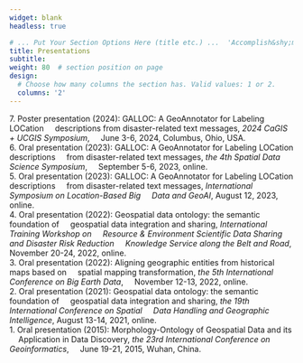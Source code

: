 ```yaml
---
widget: blank
headless: true

# ... Put Your Section Options Here (title etc.) ...  'Accomplish&shy;ments'
title: Presentations
subtitle:
weight: 80  # section position on page
design:
  # Choose how many columns the section has. Valid values: 1 or 2.
  columns: '2'
---
```

7\. Poster presentation (2024): GALLOC: A GeoAnnotator for Labeling LOCation &nbsp;&nbsp;&nbsp;&nbsp;descriptions from disaster-related text messages, *2024 CaGIS + UCGIS Symposium*, &nbsp;&nbsp;&nbsp;&nbsp;June 3-6, 2024, Columbus, Ohio, USA.  
6\. Oral presentation (2023): GALLOC: A GeoAnnotator for Labeling LOCation descriptions &nbsp;&nbsp;&nbsp;&nbsp;from disaster-related text messages, *the 4th Spatial Data Science Symposium*, &nbsp;&nbsp;&nbsp;&nbsp;September 5-6, 2023, online.  
5\. Oral presentation (2023): GALLOC: A GeoAnnotator for Labeling LOCation descriptions &nbsp;&nbsp;&nbsp;&nbsp;from disaster-related text messages, *International Symposium on Location-Based Big &nbsp;&nbsp;&nbsp;&nbsp;Data and GeoAI*, August 12, 2023, online.  
4\. Oral presentation (2022): Geospatial data ontology: the semantic foundation of &nbsp;&nbsp;&nbsp;&nbsp;geospatial data integration and sharing, *International Training Workshop on &nbsp;&nbsp;&nbsp;&nbsp;Resource & Environment Scientific Data Sharing and Disaster Risk Reduction &nbsp;&nbsp;&nbsp;&nbsp;Knowledge Service along the Belt and Road*, November 20-24, 2022, online.  
3\. Oral presentation (2022): Aligning geographic entities from historical maps based on &nbsp;&nbsp;&nbsp;&nbsp;spatial mapping transformation, *the 5th International Conference on Big Earth Data*, &nbsp;&nbsp;&nbsp;&nbsp;November 12-13, 2022, online.  
2\. Oral presentation (2021): Geospatial data ontology: the semantic foundation of &nbsp;&nbsp;&nbsp;&nbsp;geospatial data integration and sharing, *the 19th International Conference on Spatial &nbsp;&nbsp;&nbsp;&nbsp;Data Handling and Geographic Intelligence*, August 13-14, 2021, online.  
1\. Oral presentation (2015): Morphology-Ontology of Geospatial Data and its &nbsp;&nbsp;&nbsp;&nbsp;Application in Data Discovery, *the 23rd International Conference on Geoinformatics*, &nbsp;&nbsp;&nbsp;&nbsp;June 19-21, 2015, Wuhan, China.
